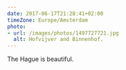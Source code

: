 ```yaml
---
date: 2017-06-17T21:28:41+02:00
timeZone: Europe/Amsterdam
photo:
- url: /images/photos/1497727721.jpg
  alt: Hofvijver and Binnenhof.
---
```

The Hague is beautiful.
